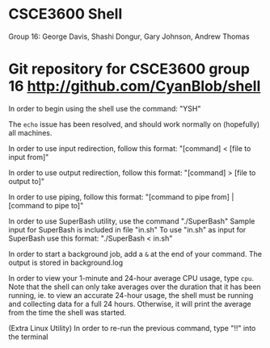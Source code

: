 CSCE3600 Shell
==============
Group 16: George Davis, Shashi Dongur, Gary Johnson, Andrew Thomas

Git repository for CSCE3600 group 16
http://github.com/CyanBlob/shell
==============
In order to begin using the shell use the command: "YSH"

The `echo` issue has been resolved, and should work normally on (hopefully) all machines.

In order to use input redirection, follow this format: "[command] < [file to input from]"

In order to use output redirection, follow this format: "[command] > [file to output to]"

In order to use piping, follow this format: "[command to pipe from] | [command to pipe to]"

In order to use SuperBash utility, use the command "./SuperBash"
Sample input for SuperBash is included in file "in.sh"
To use "in.sh" as input for SuperBash use this format: "./SuperBash < in.sh"

In order to start a background job, add a `&` at the end of your command. The output is stored in background.log

In order to view your 1-minute and 24-hour average CPU usage, type `cpu`. Note that the shell can only take averages over the duration that it has been running, ie. to view an accurate 24-hour usage, the shell must be running and collecting data for a full 24 hours. Otherwise, it will print the average from the time the shell was started.

(Extra Linux Utility) In order to re-run the previous command, type "!!" into the terminal

